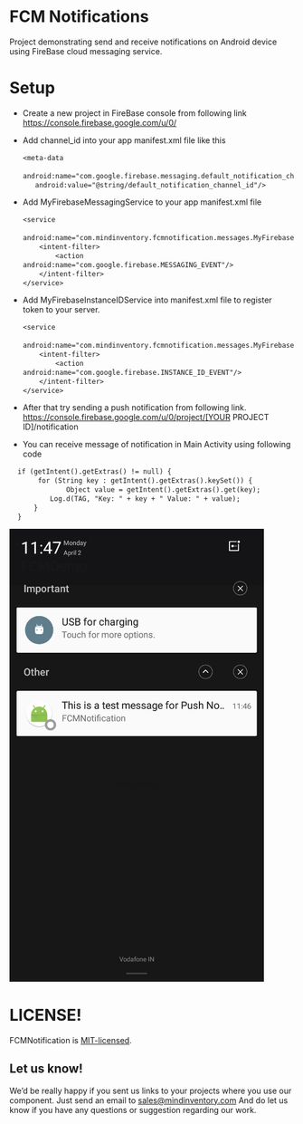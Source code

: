# FCM Notifications

Project demonstrating send and receive notifications on Android device using FireBase cloud messaging service.


# Setup

* Create a new project in FireBase console from following link 
   https://console.firebase.google.com/u/0/

- Add channel_id into your app manifest.xml file like this 
   ```
   <meta-data
      android:name="com.google.firebase.messaging.default_notification_channel_id"
      android:value="@string/default_notification_channel_id"/>
   ```
            
* Add MyFirebaseMessagingService to your app manifest.xml file
   ```
   <service
       android:name="com.mindinventory.fcmnotification.messages.MyFirebaseMessagingService">
       <intent-filter>
           <action android:name="com.google.firebase.MESSAGING_EVENT"/>
       </intent-filter>
   </service>
   ```
         
 * Add MyFirebaseInstanceIDService into manifest.xml file to register token to your server.
   ```
   <service
       android:name="com.mindinventory.fcmnotification.messages.MyFirebaseInstanceIDService">
       <intent-filter>
           <action android:name="com.google.firebase.INSTANCE_ID_EVENT"/>
       </intent-filter>
   </service>
   ```

* After that try sending a push notification from following link.  
https://console.firebase.google.com/u/0/project/[YOUR PROJECT ID]/notification


* You can receive message of notification in Main Activity using following code
```
  if (getIntent().getExtras() != null) {
       for (String key : getIntent().getExtras().keySet()) {
              Object value = getIntent().getExtras().get(key);
          Log.d(TAG, "Key: " + key + " Value: " + value);
      }
  }
```
 
![Screenshots](/notification_sample.png?raw=true "Notification Panel")

# LICENSE!

FCMNotification is [MIT-licensed](https://github.com/mindinventory1/FCMNotification/blob/master/LICENSE).

## Let us know!
We’d be really happy if you sent us links to your projects where you use our component. Just send an email to sales@mindinventory.com And do let us know if you have any questions or suggestion regarding our work.
